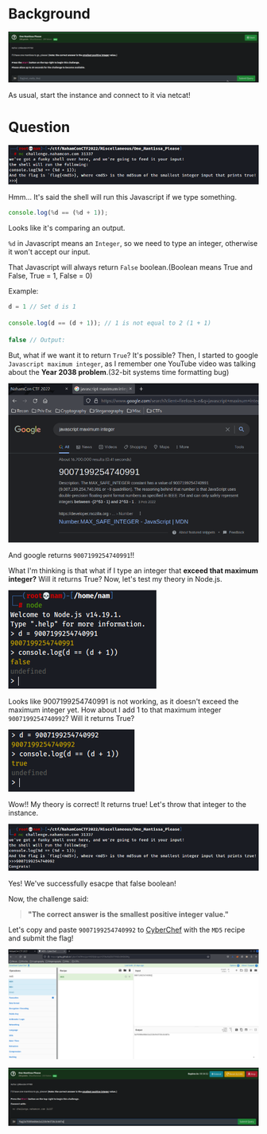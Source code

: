 # Background
![background](https://raw.githubusercontent.com/siunam321/CTF-Writeups/main/NahamCon-CTF-2022/Miscellaneous/One-Mantissa-Please/images/background.png)

As usual, start the instance and connect to it via netcat!

# Question
![question](https://raw.githubusercontent.com/siunam321/CTF-Writeups/main/NahamCon-CTF-2022/Miscellaneous/One-Mantissa-Please/images/question.png)

Hmm... It's said the shell will run this Javascript if we type something.
```javascript
console.log(%d == (%d + 1));
```

Looks like it's comparing an output.

`%d` in Javascript means an `Integer`, so we need to type an integer, otherwise it won't accept our input.

That Javascript will always return `False` boolean.(Boolean means True and False, True = 1, False = 0)

Example:
```javascript
d = 1 // Set d is 1

console.log(d == (d + 1)); // 1 is not equal to 2 (1 + 1)

false // Output:
```

But, what if we want it to return `True`? It's possible? Then, I started to google `Javascript maximum integer`, as I remember one YouTube video was talking about the  **Year 2038 problem**.(32-bit systems time formatting bug)

![solution1](https://raw.githubusercontent.com/siunam321/CTF-Writeups/main/NahamCon-CTF-2022/Miscellaneous/One-Mantissa-Please/images/solution1.png)

And google returns `9007199254740991`!!

What I'm thinking is that what if I type an integer that **exceed that maximum integer?** Will it returns True? Now, let's test my theory in Node.js.

![solution2](https://raw.githubusercontent.com/siunam321/CTF-Writeups/main/NahamCon-CTF-2022/Miscellaneous/One-Mantissa-Please/images/solution2.png)

Looks like 9007199254740991 is not working, as it doesn't exceed the maximum integer yet. How about I add 1 to that maximum integer `9007199254740992`? Will it returns True?

![solution3](https://raw.githubusercontent.com/siunam321/CTF-Writeups/main/NahamCon-CTF-2022/Miscellaneous/One-Mantissa-Please/images/solution3.png)

Wow!! My theory is correct! It returns true! Let's throw that integer to the instance.

![solution4](https://raw.githubusercontent.com/siunam321/CTF-Writeups/main/NahamCon-CTF-2022/Miscellaneous/One-Mantissa-Please/images/solution4.png)

Yes! We've successfully esacpe that false boolean!

Now, the challenge said: 

> **"The correct answer is the smallest positive integer value."**

Let's copy and paste `9007199254740992` to [CyberChef](https://gchq.github.io/CyberChef/) with the `MD5` recipe and submit the flag!

![solution5](https://raw.githubusercontent.com/siunam321/CTF-Writeups/main/NahamCon-CTF-2022/Miscellaneous/One-Mantissa-Please/images/solution5.png)

![flag](https://raw.githubusercontent.com/siunam321/CTF-Writeups/main/NahamCon-CTF-2022/Miscellaneous/One-Mantissa-Please/images/flag.png)